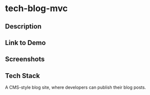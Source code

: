 
# tech-blog-mvc

## Description

## Link to Demo

## Screenshots

## Tech Stack

A CMS-style blog site, where developers can publish their blog posts.
